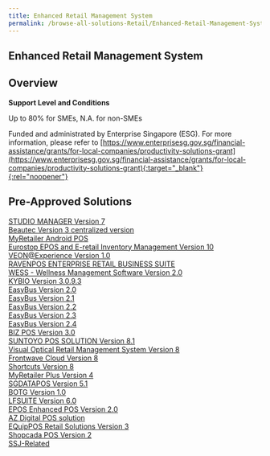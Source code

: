 ```yaml
---
title: Enhanced Retail Management System
permalink: /browse-all-solutions-Retail/Enhanced-Retail-Management-System
---
```


## Enhanced Retail Management System
## Overview

**Support Level and Conditions**

Up to 80% for SMEs, N.A. for non-SMEs

Funded and administrated by Enterprise Singapore (ESG). For more information, please refer to [https://www.enterprisesg.gov.sg/financial-assistance/grants/for-local-companies/productivity-solutions-grant](https://www.enterprisesg.gov.sg/financial-assistance/grants/for-local-companies/productivity-solutions-grant){:target="_blank"}{:rel="noopener"}

## Pre-Approved Solutions

<a href='/productivity-solutions-grant/solutionrepo/solution163' target='_blank'>STUDIO MANAGER Version 7</a><br>
<a href='/productivity-solutions-grant/solutionrepo/solution225' target='_blank'>Beautec Version 3 centralized version</a><br>
<a href='/productivity-solutions-grant/solutionrepo/solution344' target='_blank'>MyRetailer Android POS</a><br>
<a href='/productivity-solutions-grant/solutionrepo/solution396' target='_blank'>Eurostop EPOS and E-retail Inventory Management Version 10</a><br>
<a href='/productivity-solutions-grant/solutionrepo/solution424' target='_blank'>VEON@Experience Version 1.0</a><br>
<a href='/productivity-solutions-grant/solutionrepo/solution652' target='_blank'>RAVENPOS ENTERPRISE RETAIL BUSINESS SUITE</a><br>
<a href='/productivity-solutions-grant/solutionrepo/solution741' target='_blank'>WESS - Wellness Management Software Version 2.0</a><br>
<a href='/productivity-solutions-grant/solutionrepo/solution936' target='_blank'>KYBIO Version 3.0.9.3</a><br>
<a href='/productivity-solutions-grant/solutionrepo/solution1019' target='_blank'>EasyBus Version 2.0</a><br>
<a href='/productivity-solutions-grant/solutionrepo/solution1020' target='_blank'>EasyBus Version 2.1</a><br>
<a href='/productivity-solutions-grant/solutionrepo/solution1021' target='_blank'>EasyBus Version 2.2</a><br>
<a href='/productivity-solutions-grant/solutionrepo/solution1022' target='_blank'>EasyBus Version 2.3</a><br>
<a href='/productivity-solutions-grant/solutionrepo/solution1023' target='_blank'>EasyBus Version 2.4</a><br>
<a href='/productivity-solutions-grant/solutionrepo/solution1084' target='_blank'>BIZ POS Version 3.0</a><br>
<a href='/productivity-solutions-grant/solutionrepo/solution1120' target='_blank'>SUNTOYO POS SOLUTION Version 8.1</a><br>
<a href='/productivity-solutions-grant/solutionrepo/solution1136' target='_blank'>Visual Optical Retail Management System Version 8</a><br>
<a href='/productivity-solutions-grant/solutionrepo/solution1176' target='_blank'>Frontwave Cloud Version 8</a><br>
<a href='/productivity-solutions-grant/solutionrepo/solution1188' target='_blank'>Shortcuts Version 8</a><br>
<a href='/productivity-solutions-grant/solutionrepo/solution1264' target='_blank'>MyRetailer Plus Version 4</a><br>
<a href='/productivity-solutions-grant/solutionrepo/solution1501' target='_blank'>SGDATAPOS Version 5.1</a><br>
<a href='/productivity-solutions-grant/solutionrepo/solution1723' target='_blank'>BOTG Version 1.0</a><br>
<a href='/productivity-solutions-grant/solutionrepo/solution1879' target='_blank'>LFSUITE Version 6.0</a><br>
<a href='/productivity-solutions-grant/solutionrepo/solution2757' target='_blank'>EPOS Enhanced POS Version 2.0</a><br>
<a href='/productivity-solutions-grant/solutionrepo/solution2909' target='_blank'>AZ Digital POS solution</a><br>
<a href='/productivity-solutions-grant/solutionrepo/solution2919' target='_blank'>EQuipPOS Retail Solutions Version 3</a><br>
<a href='/productivity-solutions-grant/solutionrepo/solution3009' target='_blank'>Shopcada POS Version 2</a><br>
<a href='/productivity-solutions-grant/solutionrepo/solution3161' target='_blank'>SSJ-Related</a><br>
